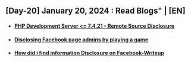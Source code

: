 <h2> [Day-20] January 20, 2024 : Read Blogs" | [EN] </h2>

#### [<ul><li>PHP Development Server <= 7.4.21 - Remote Source Disclosure</li></ul>](https://blog.projectdiscovery.io/php-http-server-source-disclosure/)
#### [<ul><li>Disclosing Facebook page admins by playing a game</li></ul>](https://medium.com/@sudipshah_66336/disclosing-facebook-page-admins-by-playing-a-game-2b0f4ed082e4)
#### [<ul><li>How did i find information Disclosure on Facebook-Writeup</li></ul>](https://alaa.blog/2020/06/how-did-i-found-information-disclosure-on-facebook-writeup/)